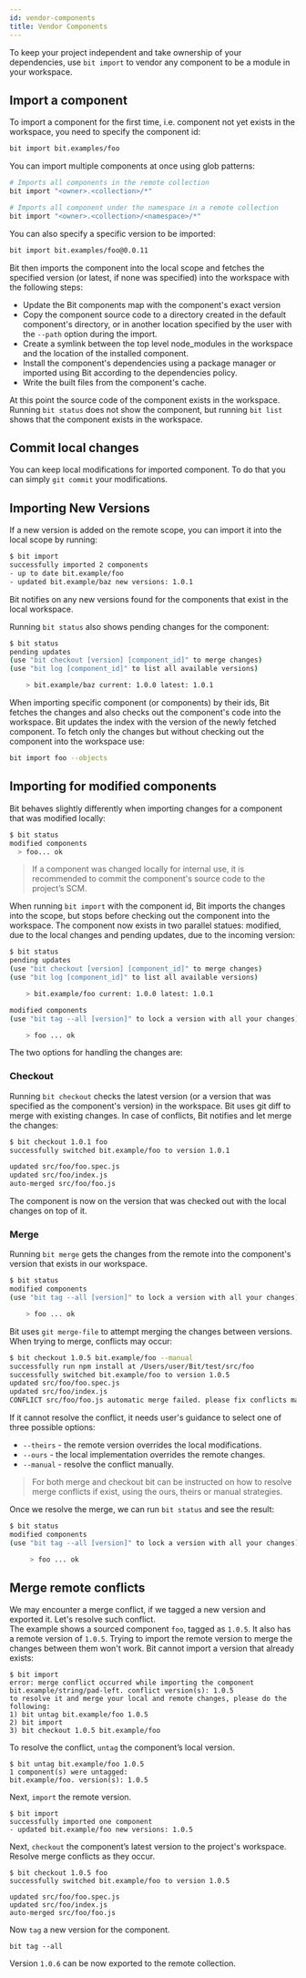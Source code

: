 ```yaml
---
id: vendor-components
title: Vendor Components
---
```


To keep your project independent and take ownership of your dependencies, use `bit import` to vendor any component to be a module in your workspace.

## Import a component

To import a component for the first time, i.e. component not yet exists in the workspace, you need to specify the component id:

```sh
bit import bit.examples/foo
```

You can import multiple components at once using glob patterns:

```sh
# Imports all components in the remote collection
bit import "<owner>.<collection>/*"

# Imports all component under the namespace in a remote collection
bit import "<owner>.<collection>/<namespace>/*"
```

You can also specify a specific version to be imported:

```sh
bit import bit.examples/foo@0.0.11
```

Bit then imports the component into the local scope and fetches the specified version (or latest, if none was specified) into the workspace with the following steps:

- Update the Bit components map with the component's exact version
- Copy the component source code to a directory created in the default component's directory, or in another location specified by the user with the `--path` option during the import.
- Create a symlink between the top level node_modules in the workspace and the location of the installed component.
- Install the component's dependencies using a package manager or imported using Bit according to the dependencies policy.
- Write the built files from the component's cache.

At this point the source code of the component exists in the workspace. Running `bit status` does not show the component, but running `bit list` shows that the component exists in the workspace.

## Commit local changes

You can keep local modifications for imported component. To do that you can simply `git commit` your modifications.

## Importing New Versions

If a new version is added on the remote scope, you can import it into the local scope by running:

```sh
$ bit import
successfully imported 2 components
- up to date bit.example/foo
- updated bit.example/baz new versions: 1.0.1
```

Bit notifies on any new versions found for the components that exist in the local workspace.

Running `bit status` also shows pending changes for the component:

```sh
$ bit status
pending updates
(use "bit checkout [version] [component_id]" to merge changes)
(use "bit log [component_id]" to list all available versions)

    > bit.example/baz current: 1.0.0 latest: 1.0.1
```

When importing specific component (or components) by their ids, Bit fetches the changes and also checks out the component's code into the workspace. Bit updates the index with the version of the newly fetched component. To fetch only the changes but without checking out the component into the workspace use:

```sh
bit import foo --objects
```

## Importing for modified components

Bit behaves slightly differently when importing changes for a component that was modified locally:

```sh
$ bit status
modified components
  > foo... ok
```

> If a component was changed locally for internal use, it is recommended to commit the component's source code to the project’s SCM.

When running `bit import` with the component id, Bit imports the changes into the scope, but stops before checking out the component into the workspace. The component now exists in two parallel statues: modified, due to the local changes and pending updates, due to the incoming version:

```sh
$ bit status
pending updates
(use "bit checkout [version] [component_id]" to merge changes)
(use "bit log [component_id]" to list all available versions)

    > bit.example/foo current: 1.0.0 latest: 1.0.1

modified components
(use "bit tag --all [version]" to lock a version with all your changes)

    > foo ... ok
```

The two options for handling the changes are:

### Checkout

Running `bit checkout` checks the latest version (or a version that was specified as the component's version) in the workspace. Bit uses git diff to merge with existing changes. In case of conflicts, Bit notifies and let merge the changes:

```sh
$ bit checkout 1.0.1 foo
successfully switched bit.example/foo to version 1.0.1

updated src/foo/foo.spec.js
updated src/foo/index.js
auto-merged src/foo/foo.js
```

The component is now on the version that was checked out with the local changes on top of it.

### Merge

Running `bit merge` gets the changes from the remote into the component's version that exists in our workspace.

```sh
$ bit status
modified components
(use "bit tag --all [version]" to lock a version with all your changes)

    > foo ... ok
```

Bit uses `git merge-file` to attempt merging the changes between versions. When trying to merge, conflicts may occur:

```sh
$ bit checkout 1.0.5 bit.example/foo --manual
successfully run npm install at /Users/user/Bit/test/src/foo
successfully switched bit.example/foo to version 1.0.5
updated src/foo/foo.spec.js
updated src/foo/index.js
CONFLICT src/foo/foo.js automatic merge failed. please fix conflicts manually and then tag the results.
```

If it cannot resolve the conflict, it needs user's guidance to select one of three possible options:

- `--theirs` - the remote version overrides the local modifications.
- `--ours` - the local implementation overrides the remote changes.
- `--manual` - resolve the conflict manually.

> For both merge and checkout bit can be instructed on how to resolve merge conflicts if exist, using the ours, theirs or manual strategies.

Once we resolve the merge, we can run `bit status` and see the result:

```sh
$ bit status
modified components
(use "bit tag --all [version]" to lock a version with all your changes)

     > foo ... ok
```

## Merge remote conflicts

We may encounter a merge conflict, if we tagged a new version and exported it. Let's resolve such conflict.  
The example shows a sourced component `foo`, tagged as `1.0.5`. It also has a remote version of `1.0.5`. Trying to import the remote version to merge the changes between them won't work. Bit cannot import a version that already exists:

```shell
$ bit import
error: merge conflict occurred while importing the component bit.example/string/pad-left. conflict version(s): 1.0.5
to resolve it and merge your local and remote changes, please do the following:
1) bit untag bit.example/foo 1.0.5
2) bit import
3) bit checkout 1.0.5 bit.example/foo
```

To resolve the conflict, `untag` the component’s local version.

```shell
$ bit untag bit.example/foo 1.0.5
1 component(s) were untagged:
bit.example/foo. version(s): 1.0.5
```

Next, `import` the remote version.

```shell
$ bit import
successfully imported one component
- updated bit.example/foo new versions: 1.0.5
```

Next, `checkout` the component’s latest version to the project's workspace. Resolve merge conflicts as they occur.

```shell
$ bit checkout 1.0.5 foo
successfully switched bit.example/foo to version 1.0.5

updated src/foo/foo.spec.js
updated src/foo/index.js
auto-merged src/foo/foo.js
```

Now `tag` a new version for the component.

```shell
bit tag --all
```

Version `1.0.6` can be now exported to the remote collection.
